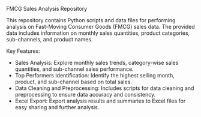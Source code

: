 FMCG Sales Analysis Repository


This repository contains Python scripts and data files for performing analysis on Fast-Moving Consumer Goods (FMCG) sales data. The provided data includes information on monthly sales quantities, product categories, sub-channels, and product names.

Key Features:
- Sales Analysis: Explore monthly sales trends, category-wise sales quantities, and sub-channel sales performance.
- Top Performers Identification: Identify the highest selling month, product, and sub-channel based on total sales.
- Data Cleaning and Preprocessing: Includes scripts for data cleaning and preprocessing to ensure data accuracy and consistency.
- Excel Export: Export analysis results and summaries to Excel files for easy sharing and further analysis.
